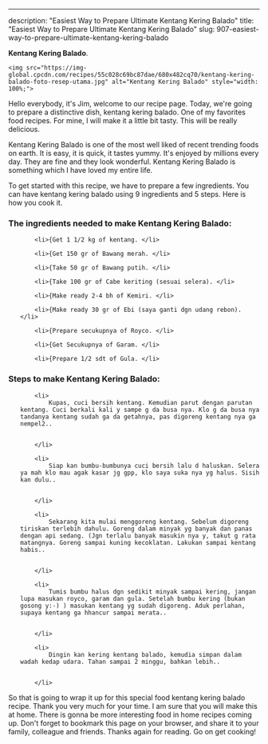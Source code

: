 ---
description: "Easiest Way to Prepare Ultimate Kentang Kering Balado"
title: "Easiest Way to Prepare Ultimate Kentang Kering Balado"
slug: 907-easiest-way-to-prepare-ultimate-kentang-kering-balado

<p>
	<strong>Kentang Kering Balado</strong>. 
	
</p>
<p>
	
	<img src="https://img-global.cpcdn.com/recipes/55c028c69bc87dae/680x482cq70/kentang-kering-balado-foto-resep-utama.jpg" alt="Kentang Kering Balado" style="width: 100%;">
	
	
</p>
<p>
	Hello everybody, it's Jim, welcome to our recipe page. Today, we're going to prepare a distinctive dish, kentang kering balado. One of my favorites food recipes. For mine, I will make it a little bit tasty. This will be really delicious.
</p>
	
<p>
	Kentang Kering Balado is one of the most well liked of recent trending foods on earth. It is easy, it is quick, it tastes yummy. It's enjoyed by millions every day. They are fine and they look wonderful. Kentang Kering Balado is something which I have loved my entire life.
</p>
<p>
	
</p>

<p>
To get started with this recipe, we have to prepare a few ingredients. You can have kentang kering balado using 9 ingredients and 5 steps. Here is how you cook it.
</p>

<h3>The ingredients needed to make Kentang Kering Balado:</h3>

<ol>
	
		<li>{Get 1 1/2 kg of kentang. </li>
	
		<li>{Get 150 gr of Bawang merah. </li>
	
		<li>{Take 50 gr of Bawang putih. </li>
	
		<li>{Take 100 gr of Cabe keriting (sesuai selera). </li>
	
		<li>{Make ready 2-4 bh of Kemiri. </li>
	
		<li>{Make ready 30 gr of Ebi (saya ganti dgn udang rebon). </li>
	
		<li>{Prepare secukupnya of Royco. </li>
	
		<li>{Get Secukupnya of Garam. </li>
	
		<li>{Prepare 1/2 sdt of Gula. </li>
	
</ol>
<p>
	
</p>

<h3>Steps to make Kentang Kering Balado:</h3>

<ol>
	
		<li>
			Kupas, cuci bersih kentang. Kemudian parut dengan parutan kentang. Cuci berkali kali y sampe g da busa nya. Klo g da busa nya tandanya kentang sudah ga da getahnya, pas digoreng kentang nya ga nempel2..
			
			
		</li>
	
		<li>
			Siap kan bumbu-bumbunya cuci bersih lalu d haluskan. Selera ya mah klo mau agak kasar jg gpp, klo saya suka nya yg halus. Sisih kan dulu..
			
			
		</li>
	
		<li>
			Sekarang kita mulai menggoreng kentang. Sebelum digoreng tiriskan terlebih dahulu. Goreng dalam minyak yg banyak dan panas dengan api sedang. (Jgn terlalu banyak masukin nya y, takut g rata matangnya. Goreng sampai kuning kecoklatan. Lakukan sampai kentang habis..
			
			
		</li>
	
		<li>
			Tumis bumbu halus dgn sedikit minyak sampai kering, jangan lupa masukan royco, garam dan gula. Setelah bumbu kering (bukan gosong y:-) ) masukan kentang yg sudah digoreng. Aduk perlahan, supaya kentang ga hhancur sampai merata..
			
			
		</li>
	
		<li>
			Dingin kan kering kentang balado, kemudia simpan dalam wadah kedap udara. Tahan sampai 2 minggu, bahkan lebih..
			
			
		</li>
	
</ol>

<p>
	
</p>

<p>
	So that is going to wrap it up for this special food kentang kering balado recipe. Thank you very much for your time. I am sure that you will make this at home. There is gonna be more interesting food in home recipes coming up. Don't forget to bookmark this page on your browser, and share it to your family, colleague and friends. Thanks again for reading. Go on get cooking!
</p>
